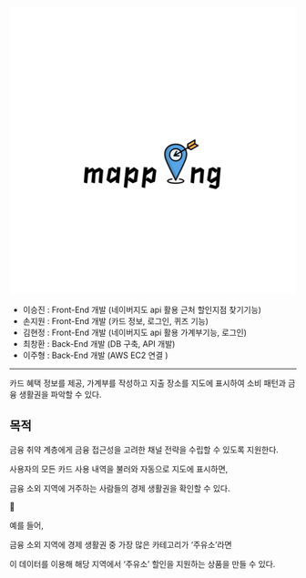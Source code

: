 ![https://github.com/5MZs/5MZs-web/edit/develop/src/mapping.png)](https://github.com/5MZs/5MZs-web/blob/develop/src/mapping.png)
- 이승진 :  Front-End 개발 (네이버지도 api 활용 근처 할인지점 찾기기능)
- 손지원 :  Front-End 개발 (카드 정보, 로그인, 퀴즈 기능)
- 김현정 : Front-End 개발 (네이버지도 api 활용 가계부기능, 로그인)
- 최창환 : Back-End 개발 (DB 구축, API 개발)
- 이주형 : Back-End 개발 (AWS EC2 연결 )

---

카드 혜택 정보를 제공,
가계부를 작성하고 지출 장소를 지도에 표시하여 소비 패턴과 금융 생활권을 파악할 수 있다.

## 목적

금융 취약 계층에게 금융 접근성을 고려한 채널 전략을 수립할 수 있도록 지원한다.

사용자의 모든 카드 사용 내역을 불러와 자동으로 지도에 표시하면,

금융 소외 지역에 거주하는 사람들의 경제 생활권을 확인할 수 있다.

<aside>
💩

예를 들어,

금융 소외 지역에 경제 생활권 중 가장 많은 카테고리가 ‘주유소’라면

이 데이터를 이용해 해당 지역에서 ‘주유소’ 할인을 지원하는 상품을 만들 수 있다.

</aside>
